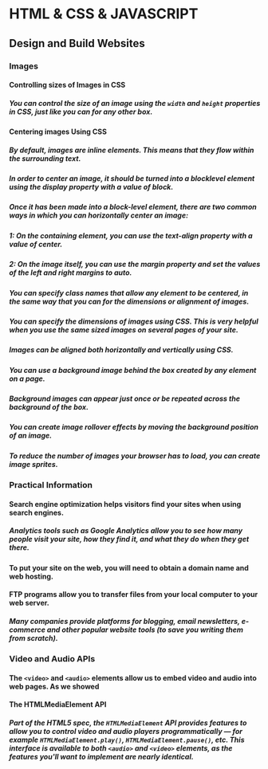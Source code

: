 # HTML & CSS & JAVASCRIPT
## Design and Build Websites 

### Images 

#### Controlling sizes of Images in CSS 
##### You can control the size of an image using the `width` and `height` properties in CSS, just like you can for any other box.

#### Centering images Using CSS

##### By default, images are inline elements. This means that they flow within the surrounding text.
##### In order to center an image, it should be turned into a blocklevel element using the display property with a value of block.
##### Once it has been made into a block-level element, there are two common ways in which you can horizontally center an image:
##### 1: On the containing element, you can use the text-align property with a value of center.
##### 2: On the image itself, you can use  the margin property and set the values of the left and right margins to auto.
##### You can specify class names that allow any element to be centered, in the same way that you can for the dimensions or alignment of images.


##### You can specify the dimensions of images using CSS. This is very helpful when you use the same sized images on several pages of your site.
##### Images can be aligned both horizontally and vertically using CSS.
##### You can use a background image behind the box created by any element on a page.
#####  Background images can appear just once or be repeated across the background of the box.
##### You can create image rollover effects by moving the background position of an image.
#####  To reduce the number of images your browser has to load, you can create image sprites. 

### Practical Information 

#### Search engine optimization helps visitors find your sites when using search engines.
##### Analytics tools such as Google Analytics allow you to see how many people visit your site, how they find it, and what they do when they get there.
#### To put your site on the web, you will need to obtain a domain name and web hosting.
#### FTP programs allow you to transfer files from your local computer to your web server.
##### Many companies provide platforms for blogging, email newsletters, e-commerce and other popular website tools (to save you writing them from scratch).


### Video and Audio APIs
#### The `<video>` and `<audio>` elements allow us to embed video and audio into web pages. As we showed

#### The HTMLMediaElement API
##### Part of the HTML5 spec, the `HTMLMediaElement` API provides features to allow you to control video and audio players programmatically — for example `HTMLMediaElement.play()`, `HTMLMediaElement.pause()`, etc. This interface is available to both `<audio>` and `<video>` elements, as the features you'll want to implement are nearly identical.